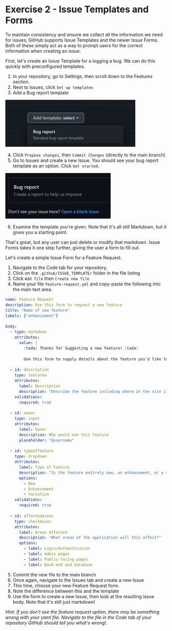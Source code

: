 # Exercise 2 - Issue Templates and Forms

To maintain consistency and ensure we collect all the information we need for issues, GitHub supports Issue Templates and the newer Issue Forms. Both of these simply act as a way to prompt users for the correct information when creating an issue.

First, let's create an Issue Template for a logging a bug. We can do this quickly with preconfigured templates.

1. In your repository, go to Settings, then scroll down to the Features section.
2. Next to Issues, click `Set up templates`
3. Add a Bug report template

![Bug Report template](../../images/bug-report.png)

4. Click `Propose changes`, then `Commit Changes` (directly to the main branch)
5. Go to Issues and create a new Issue. You should see your bug report template as an option. Click `Get started`.

![Bug Report template choice](../../images/bug-report-issue-type.png)

6. Examine the template you're given. Note that it's all still Markdown, but it gives you a starting point.

That's great, but any user can just delete or modify that markdown. Issue Forms takes it one step further, giving the user a form to fill out.

Let's create a simple Issue Form for a Feature Request.

1. Navigate to the Code tab for your repository.
2. Click on the `.github/ISSUE_TEMPLATE/` folder in the file listing
3. Click `Add file` then `Create new file`
4. Name your file `feature-request.yml` and copy-paste the following into the main text area.

```yaml
name: Feature Request
description: Use this form to request a new feature
title: "Name of new feature"
labels: ["enhancement"]

body:
  - type: markdown
    attributes:
      value: |
        :tada: Thanks for Suggesting a new feature! :tada:
        
        Use this form to supply details about the feature you'd like to see.
  
  - id: description
    type: textarea
    attributes:
      label: Description
      description: "Describe the feature including where in the site it should live and what it should do"
    validations:
      required: true

  - id: owner
    type: input
    attributes:
      label: Owner 
      description: Who would own this feature
      placeholder: "@username"

  - id: typeoffeature
    type: dropdown
    attributes:
      label: Type of Feature
      description: "Is the feature entirely new, an enhancement, or a variation on an existing feature?"
      options:
        - New
        - Enhancement
        - Variation
    validations:
      required: true
      
  - id: affectedareas
    type: checkboxes
    attributes:
      label: Areas Affected
      description: "What areas of the application will this affect?"
      options:
        - label: Login/Authentication
        - label: Admin pages
        - label: Public-facing pages
        - label: Back-end and database
```

5. Commit the new file to the main branch
6. Once again, navigate to the Issues tab and create a new Issue
7. This time, choose your new Feature Request form.
8. Note the difference between this and the template
9. Use the form to create a new Issue, then look at the resulting issue body. Note that it's still just markdown!

_Hint: If you don't see the feature request option, there may be something wrong with your yaml file. Navigate to the file in the Code tab of your repository GitHub should tell you what's wrong!._